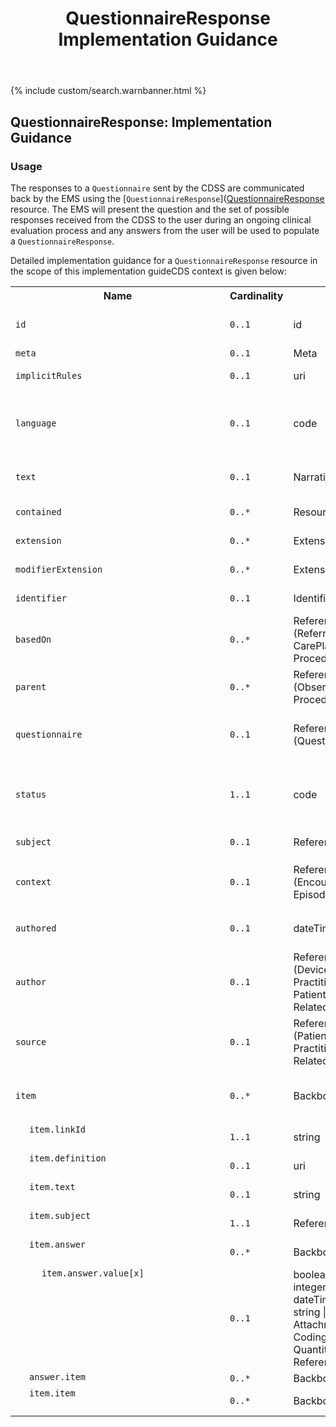 ﻿---
title: QuestionnaireResponse Implementation Guidance
keywords: questionnaireresponse, rest,
tags: [rest,fhir,api]
sidebar: ctp_rest_sidebar
permalink: api_questionnaire_response.html
summary: QuestionnaireResponse resource implementation guidance
---

{% include custom/search.warnbanner.html %}
<!--
{% include custom/fhir.referencemin.html resource="" userlink="" page="" fhirname="QuestionnaireResponse" fhirlink="[QuestionnaireResponse](http://hl7.org/fhir/stu3/questionnaireresponse.html)" content="User Stories" userlink="" %}
-->
<style>
td.sub{
    content: '';
    display: block;
    width: 285px;
    background-image: url(images/tbl_vjoin_end.png);
    background-repeat: no-repeat;
    background-position: 10px 10px;
    padding-left: 30px; 
}
td.sub-sub{
    content: '';
    display: block;
    width: 285px;
    background-image: url(images/tbl_vjoin_end.png);
    background-repeat: no-repeat;
    background-position: 30px 10px;
    padding-left: 50px; 
}
td.sub-sub-sub{
    content: '';
    display: block;
    width: 285px;
    background-image: url(images/tbl_vjoin_end.png);
    background-repeat: no-repeat;
    background-position: 50px 10px;
    padding-left: 70px;
}
</style>

## QuestionnaireResponse: Implementation Guidance ##

### Usage ###

The responses to a `Questionnaire` sent by the CDSS are communicated back by the EMS using the [`QuestionnaireResponse`](<a href="http://hl7.org/fhir/stu3/questionnaireresponse.html)">QuestionnaireResponse</a> resource. The EMS will present the question and the set of possible responses received from the CDSS to the user during an ongoing clinical evaluation process and any answers from the user will be used to populate a `QuestionnaireResponse`.

Detailed implementation guidance for a `QuestionnaireResponse` resource in the scope of this implementation guideCDS context is given below:  


<table style="min-width:100%;width:100%">

<tr>
    <th style="width:10%;">Name</th>
    <th style="width:5%;">Cardinality</th>
    <th style="width:10%;">Type</th>
      <th style="width:38%;">FHIR Documentation</th>
   <th style="width:37%;">CDS Implementation Guidance</th>
</tr>
<tr>
  <td><code class="highlighter-rouge">id</code></td>
    <td><code class="highlighter-rouge">0..1</code></td>
    <td>id</td>
    <td>Logical id of this artifact</td>
	<td>Note that this will always be populated except when the resource is being created (initial creation call)</td>
</tr>
<tr>
  <td><code class="highlighter-rouge">meta</code></td>
    <td><code class="highlighter-rouge">0..1</code></td>
    <td>Meta</td>
    <td>Metadata about the resource</td>
		<td></td>
</tr>
<tr>
  <td><code class="highlighter-rouge">implicitRules</code></td>
    <td><code class="highlighter-rouge">0..1</code></td>
    <td>uri</td>
    <td>A set of rules under which this content was created</td>
		<td></td>
</tr>
<tr>
  <td><code class="highlighter-rouge">language</code></td>
    <td><code class="highlighter-rouge">0..1</code></td>
    <td>code</td>
   	<td>Language of the resource content. <br/> <a href="http://hl7.org/fhir/stu3/valueset-languages.html">Common Languages</a> (Extensible but limited to All Languages)</td>
	<td></td>
</tr>
<tr>
  <td><code class="highlighter-rouge">text</code></td>
    <td><code class="highlighter-rouge">0..1</code></td>
    <td>Narrative</td>
    <td>Text summary of the resource, for human interpretation</td>
	<td></td>
</tr>
<tr>
  <td><code class="highlighter-rouge">contained</code></td>
    <td><code class="highlighter-rouge">0..*</code></td>
    <td>Resource</td>
    <td>Contained, inline Resources</td>
	<td>This SHOULD NOTshould not be populated</td>
</tr>
<tr>
  <td><code class="highlighter-rouge">extension</code></td>
    <td><code class="highlighter-rouge">0..*</code></td>
    <td>Extension</td>
    <td>Additional Content defined by implementations</td>
	<td></td>
</tr>
<tr>
  <td><code class="highlighter-rouge">modifierExtension</code></td>
    <td><code class="highlighter-rouge">0..*</code></td>
    <td>Extension</td>
    <td>Extensions that cannot be ignored</td>
	<td></td>
</tr>
<tr>
  <td><code class="highlighter-rouge">identifier</code></td>
    <td><code class="highlighter-rouge">0..1</code></td>
    <td>Identifier</td>
    <td>Unique id for this set of answers</td>
<td></td>
</tr>
<tr>
  <td><code class="highlighter-rouge">basedOn</code></td>
      <td><code class="highlighter-rouge">0..*</code></td>
    <td>Reference |<br>(ReferralRequest |<br>CarePlan |<br>ProcedureRequest)</td>
    <td>Request fulfilled by this QuestionnaireResponse</td>
<td>This MUST NOT be populated.</td>
 </tr>
<tr>
  <td><code class="highlighter-rouge">parent</code></td>
      <td><code class="highlighter-rouge">0..*</code></td>
   <td>Reference |<br>(Observation |<br>Procedure)</td>
    <td>Part of this action</td>
<td>This MUST NOT be populated.</td>
</tr>
<tr>
  <td><code class="highlighter-rouge">questionnaire</code></td>
      <td><code class="highlighter-rouge">0..1</code></td>
    <td>Reference |<br>(Questionnaire)</td>
    <td>Form being answered</td>
<td>This MUST be populated with a reference to the <code class="highlighter-rouge">Questionnaire</code> to which this <code class="highlighter-rouge">QuestionnaireResponse</code> is responding.</td>
 </tr>
<tr>
  <td><code class="highlighter-rouge">status</code></td>
      <td><code class="highlighter-rouge">1..1</code></td>
    <td>code</td>
    <td>in-progress | completed | amended | entered-in-error | stopped <a href="https://www.hl7.org/fhir/stu3/valueset-questionnaire-answers-status.html">QuestionnaireResponseStatus (Required)</a>.</td>
<td>This MUST be populated with either 'completed', 'amended' or 'entered-in-error'.
<br/>Other statuses are not valid.</td>
 </tr>
<tr>
  <td><code class="highlighter-rouge">subject</code></td>
   <td><code class="highlighter-rouge">0..1</code></td>
    <td>Reference(Any)</td>
    <td>The subject of the questions</td>
<td>This MUST be populated with the Patient.</td>
</tr>
<tr>
  <td><code class="highlighter-rouge">context</code></td>
      <td><code class="highlighter-rouge">0..1</code></td>
  <td>Reference |<br>(Encounter |<br>EpisodeOfCare)</td>
    <td>Encounter or Episode during which questionnaire was completed</td>
<td>This MUST be populated with the Encounter for this journey, which is the same as the <code class="highlighter-rouge">ServiceDefinition.$evaluate.encounter</code></td>
 </tr>
<tr>
  <td><code class="highlighter-rouge">authored</code></td>
      <td><code class="highlighter-rouge">0..1</code></td>
    <td>dateTime</td>
    <td>Date the answers were gathered</td>
<td>This MUST be populated with the date and/or time that this set of answers was entered or last changed.</td>
 </tr>
<tr>
  <td><code class="highlighter-rouge">author</code></td>
      <td><code class="highlighter-rouge">0..1</code></td>
    <td>Reference |<br>(Device |<br>Practitioner |<br>Patient |<br>RelatedPerson)</td>
    <td>Person who received and recorded the answers</td>
<td>This SHOULD be the user of the Encounter Management System.</td>
 </tr>
<tr>
  <td><code class="highlighter-rouge">source</code></td>
      <td><code class="highlighter-rouge">0..1</code></td>
   <td>Reference |<br>(Patient |<br>Practitioner |<br>RelatedPerson)</td>
    <td>The person who answered the questions</td>
<td>This MUST be either the patient or the third party acting on behalf of the patient.
<br/>
This MUST NOT be the practitioner.</td>
 </tr>
<tr>
  <td><code class="highlighter-rouge">item</code></td>
      <td><code class="highlighter-rouge">0..*</code></td>
    <td>BackboneElement</td>
    <td>Groups and questions</td>
<td>The population of this element and its children MUST reflect the item nesting in the <code class="highlighter-rouge">Questionnaire</code> to which this <code class="highlighter-rouge">QuestionnaireResponse</code> is responding.</td>
 </tr>
<tr>
  <td class="sub"><code class="highlighter-rouge">item.linkId</code></td>
      <td><code class="highlighter-rouge">1..1</code></td>
 <td>string</td>
    <td>Pointer to specific item from Questionnaire</td>
    <td></td>
</tr>
<tr>
  <td class="sub"><code class="highlighter-rouge">item.definition</code></td>
      <td><code class="highlighter-rouge">0..1</code></td>
 <td>uri</td>
    <td>ElementDefinition - details for the item</td>
    <td>This MUST NOT be populated.</td>
</tr>
<tr>
  <td class="sub"><code class="highlighter-rouge">item.text</code></td>
      <td><code class="highlighter-rouge">0..1</code></td>
    <td>string</td>
    <td>Name for group or question text</td>
<td>This MUST NOT be populated.</td>
 </tr>
<tr>
  <td class="sub"><code class="highlighter-rouge">item.subject</code></td>
      <td><code class="highlighter-rouge">1..1</code></td>
     <td>Reference | (Any)</td>
    <td>The subject this group's answers are about</td>
<td>This MUST be populated with the Patient.</td>
 </tr>
<tr>
  <td class="sub"><code class="highlighter-rouge">item.answer</code></td>
      <td><code class="highlighter-rouge">0..*</code></td>
 <td>BackboneElement</td>
    <td>The response(s) to the question</td>
<td></td>
 </tr>
<tr>
  <td class="sub-sub"><code class="highlighter-rouge">item.answer.value[x]</code></td>
      <td><code class="highlighter-rouge">0..1</code></td>
    <td>boolean | decimal |<br>integer | date |<br>dateTime | time |<br>string | uri |<br>Attachment |<br> Coding |<br>Quantity | Reference(Any)</td>
    <td>Single-valued answer to the question <a href="https://www.hl7.org/fhir/stu3/valueset-questionnaire-answers.html">Questionnaire Answer Codes (Example)</a></td>
<td></td>
 </tr>
<tr>
  <td class="sub"><code class="highlighter-rouge">answer.item</code></td>
      <td><code class="highlighter-rouge">0..*</code></td>
    <td>BackboneElement</td>
    <td>Nested groups and questions</td>
<td></td>
 </tr>
<tr>
  <td class="sub"><code class="highlighter-rouge">item.item</code></td>
      <td><code class="highlighter-rouge">0..*</code></td>
    <td>BackboneElement</td>
    <td>Nested questionnaire response items</td>
<td></td>
 </tr>
</table>

<!-- ## Example Scenario ##

### Answer to Yes, No or Unsure question ###

This answer corresponds to the [example for the Questionnaire resource](api_questionnaire.html).

```xml
<QuestionnaireResponse xmlns="http://hl7.org/fhir">
  <id value="72"></id>
  <questionnaire>
    <reference value="Questionnaire/palpitations2.hasPalpitations"></reference>
  </questionnaire>
  <status value="completed"></status>
  <subject>
    <reference value="Patient/1"></reference>
  </subject>
  <context>
    <reference value="Encounter/10"></reference>
  </context>
  <authored value="2020-03-13T15:19:15+00:00"></authored>
  <source>
    <reference value="Patient/1"></reference>
  </source>
  <item>
    <linkId value="q"></linkId>
    <subject>
      <reference value="Patient/1"></reference>
    </subject>
    <answer>
      <valueCoding>
        <code value="Y"></code>
        <display value="Yes"></display>
      </valueCoding>
    </answer>
  </item>
</QuestionnaireResponse>
```Placeholder -->






<!--stackedit_data:
eyJoaXN0b3J5IjpbNzA5MzY0Nzg1LDE1NDcwNTIyNjNdfQ==
-->